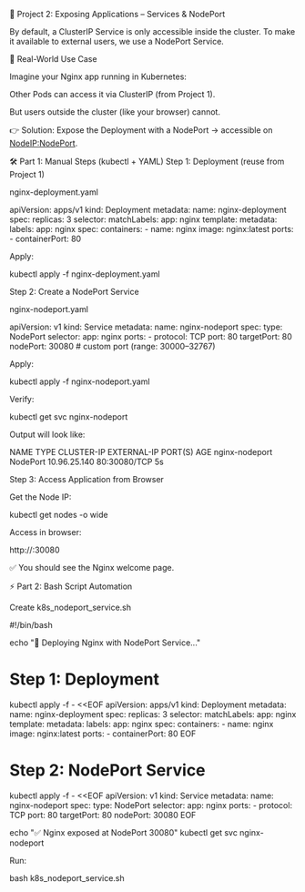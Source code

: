 📘 Project 2: Exposing Applications – Services & NodePort

By default, a ClusterIP Service is only accessible inside the cluster.
To make it available to external users, we use a NodePort Service.

🔹 Real-World Use Case

Imagine your Nginx app running in Kubernetes:

Other Pods can access it via ClusterIP (from Project 1).

But users outside the cluster (like your browser) cannot.

👉 Solution: Expose the Deployment with a NodePort → accessible on <NodeIP:NodePort>.

🛠️ Part 1: Manual Steps (kubectl + YAML)
Step 1: Deployment (reuse from Project 1)

nginx-deployment.yaml

apiVersion: apps/v1
kind: Deployment
metadata:
  name: nginx-deployment
spec:
  replicas: 3
  selector:
    matchLabels:
      app: nginx
  template:
    metadata:
      labels:
        app: nginx
    spec:
      containers:
      - name: nginx
        image: nginx:latest
        ports:
        - containerPort: 80


Apply:

kubectl apply -f nginx-deployment.yaml

Step 2: Create a NodePort Service

nginx-nodeport.yaml

apiVersion: v1
kind: Service
metadata:
  name: nginx-nodeport
spec:
  type: NodePort
  selector:
    app: nginx
  ports:
    - protocol: TCP
      port: 80
      targetPort: 80
      nodePort: 30080   # custom port (range: 30000–32767)


Apply:

kubectl apply -f nginx-nodeport.yaml


Verify:

kubectl get svc nginx-nodeport


Output will look like:

NAME             TYPE       CLUSTER-IP     EXTERNAL-IP   PORT(S)        AGE
nginx-nodeport   NodePort   10.96.25.140   <none>        80:30080/TCP   5s

Step 3: Access Application from Browser

Get the Node IP:

kubectl get nodes -o wide


Access in browser:

http://<NodeIP>:30080


✅ You should see the Nginx welcome page.

⚡ Part 2: Bash Script Automation

Create k8s_nodeport_service.sh

#!/bin/bash

echo "🚀 Deploying Nginx with NodePort Service..."

# Step 1: Deployment
kubectl apply -f - <<EOF
apiVersion: apps/v1
kind: Deployment
metadata:
  name: nginx-deployment
spec:
  replicas: 3
  selector:
    matchLabels:
      app: nginx
  template:
    metadata:
      labels:
        app: nginx
    spec:
      containers:
      - name: nginx
        image: nginx:latest
        ports:
        - containerPort: 80
EOF

# Step 2: NodePort Service
kubectl apply -f - <<EOF
apiVersion: v1
kind: Service
metadata:
  name: nginx-nodeport
spec:
  type: NodePort
  selector:
    app: nginx
  ports:
    - protocol: TCP
      port: 80
      targetPort: 80
      nodePort: 30080
EOF

echo "✅ Nginx exposed at NodePort 30080"
kubectl get svc nginx-nodeport


Run:

bash k8s_nodeport_service.sh
